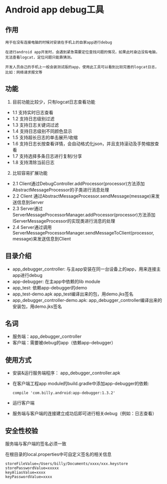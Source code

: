 Android app debug工具
===

作用
---

    用于在没有连接电脑的时候对安装在手机上的自家app进行debug
    
    在进行android app开发时，会遇到紧急需要定位查找问题的情况，如果此时身边没有电脑，无法查看logcat，定位问题只能靠猜测。
    
    开发人员自己的手机上一般会装测试版的app，使用此工具可以看到比较完善的logcat日志，比如：网络请求报文等
     
功能
---

1. 目前功能比较少，只有logcat日志查看功能

* 1.1 支持实时日志查看
* 1.2 支持日志级别过滤
* 1.3 支持日志关键词过滤
* 1.4 支持日志级别不同颜色显示
* 1.5 支持超长日志的单击展开/收缩
* 1.6 支持日志长按查看详情，会自动格式化json，并且支持滚动及手势缩放查看
* 1.7 支持选择多条日志进行复制/分享
* 1.8 支持清除当前日志
	
2. 比较容易扩展功能

* 2.1 Client通过DebugController.addProcessor(processor)方法添加AbstractMessageProcessor的子类进行消息处理
* 2.2 Client 通过AbstractMessageProcessor.sendMessage(message)来发送信息到Server
* 2.3 Server通过ServerMessageProcessorManager.addProcessor(processor)方法添加IServerMessageProcessor的实现类进行消息的处理
* 2.4 Server通过调用ServerMessageProcessorManager.sendMessageToClient(processor, message)来发送信息到Client


目录介绍
---

- app_debugger_controller:   与主app安装在同一台设备上的app，用来连接主app进行debug
- app-debugger:   在主app中依赖的lib module
- app_test:       依赖app-debugger的demo
- app_test-demo.apk                     app_test编译出来的包，用demo.jks签名
- app_debugger_controller-demo.apk:     app_debugger_controller编译出来的安装包，用demo.jks签名

名词
---

- 服务端：app_debugger_controller
- 客户端：需要被debug的app（依赖app-debugger）

使用方式
---

- 安装&运行服务端程序： app_debugger_controller.apk

- 在客户端工程app module的build.gradle中添加app-debugger的依赖:
    
    `compile 'com.billy.android:app-debugger:1.3.2'`

- 运行客户端

- 服务端与客户端的连接建立成功后即可进行相关debug（例如：日志查看）

安全性校验
---

服务端与客户端的签名必须一致

在根目录的local.properties中可自定义签名的相关信息

    storeFileValue=/Users/billy/Documents/xxxx/xxx.keystore
    storePasswordValue=xxxxx
    keyAliasValue=xxxx
    keyPasswordValue=xxxx        
